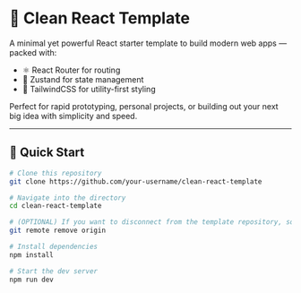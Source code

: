 # 🧪 Clean React Template

A minimal yet powerful React starter template to build modern web apps — packed with:

- ⚛️ React Router for routing
- 🐻 Zustand for state management
- 🎨 TailwindCSS for utility-first styling

Perfect for rapid prototyping, personal projects, or building out your next big idea with simplicity and speed.

---

## 🚀 Quick Start

```bash
# Clone this repository
git clone https://github.com/your-username/clean-react-template

# Navigate into the directory
cd clean-react-template

# (OPTIONAL) If you want to disconnect from the template repository, so it won't highlight all your updates 
git remote remove origin 

# Install dependencies
npm install

# Start the dev server
npm run dev